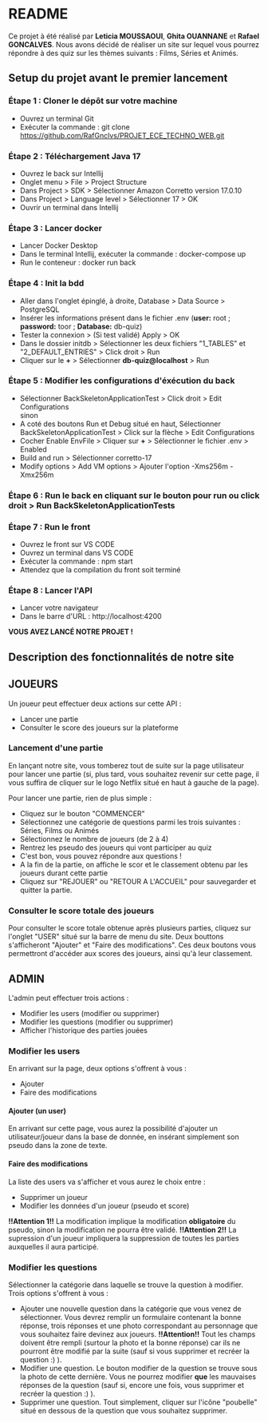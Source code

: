 # README
Ce projet à été réalisé par **Leticia MOUSSAOUI**, **Ghita OUANNANE** et **Rafael GONCALVES**.
Nous avons décidé de réaliser un site sur lequel vous pourrez répondre à des quiz sur les thèmes suivants : Films, Séries et Animés.

## Setup du projet avant le premier lancement
### Étape 1 : Cloner le dépôt sur votre machine
- Ouvrez un terminal Git
- Exécuter la commande : git clone https://github.com/RafGnclvs/PROJET_ECE_TECHNO_WEB.git
### Étape 2 : Téléchargement Java 17
- Ouvrez le back sur Intellij
- Onglet menu > File > Project Structure
- Dans Project > SDK > Sélectionner Amazon Corretto version 17.0.10
- Dans Project > Language level > Sélectionner 17 > OK
- Ouvrir un terminal dans Intellij
### Étape 3 : Lancer docker
- Lancer Docker Desktop
- Dans le terminal Intellij, exécuter la commande : docker-compose up
- Run le conteneur : docker run back
### Étape 4 : Init la bdd
- Aller dans l'onglet épinglé, à droite, Database > Data Source > PostgreSQL
- Insérer les informations présent dans le fichier .env (**user:** root ; **password:** toor ; **Database:** db-quiz)
- Tester la connexion > (Si test validé) Apply > OK
- Dans le dossier initdb > Sélectionner les deux fichiers "1_TABLES" et "2_DEFAULT_ENTRIES" > Click droit > Run
- Cliquer sur le **+** > Sélectionner **db-quiz@localhost** > Run
### Étape 5 : Modifier les configurations d'éxécution du back
- Sélectionner BackSkeletonApplicationTest > Click droit > Edit Configurations  
sinon
- A coté des boutons Run et Debug situé en haut, Sélectionner BackSkeletonApplicationTest > Click sur la flèche > Edit Configurations
- Cocher Enable EnvFile > Cliquer sur **+** > Sélectionner le fichier .env > Enabled
- Build and run > Sélectionner corretto-17
- Modify options > Add VM options > Ajouter l'option -Xms256m -Xmx256m
### Étape 6 : Run le back en cliquant sur le bouton pour run ou click droit > Run BackSkeletonApplicationTests
### Étape 7 : Run le front 
- Ouvrez le front sur VS CODE
- Ouvrez un terminal dans VS CODE
- Exécuter la commande : npm start
- Attendez que la compilation du front soit terminé
### Étape 8 : Lancer l'API
- Lancer votre navigateur
- Dans le barre d'URL : http://localhost:4200

**VOUS AVEZ LANCÉ NOTRE PROJET !**

## Description des fonctionnalités de notre site
## JOUEURS
Un joueur peut effectuer deux actions sur cette API :
- Lancer une partie
- Consulter le score des joueurs sur la plateforme

### Lancement d'une partie
En lançant notre site, vous tomberez tout de suite sur la page utilisateur pour lancer une partie (si, plus tard, vous souhaitez revenir sur cette page, il vous suffira de cliquer sur le logo Netflix situé en haut à gauche de la page).

Pour lancer une partie, rien de plus simple : 
- Cliquez sur le bouton "COMMENCER" 
- Sélectionnez une catégorie de questions parmi les trois suivantes : Séries, Films ou Animés 
- Sélectionnez le nombre de joueurs (de 2 à 4) 
- Rentrez les pseudo des joueurs qui vont participer au quiz
- C'est bon, vous pouvez répondre aux questions !
- A la fin de la partie, on affiche le scor et le classement obtenu par les joueurs durant cette partie
- Cliquez sur "REJOUER" ou "RETOUR A L'ACCUEIL" pour sauvegarder et quitter la partie. 

### Consulter le score totale des joueurs
Pour consulter le score totale obtenue après plusieurs parties, cliquez sur l'onglet "USER" situé sur la barre de menu du site. Deux bouttons s'afficheront "Ajouter" et "Faire des modifications". Ces deux boutons vous permettront d'accéder aux scores des joueurs, ainsi qu'à leur classement.

## ADMIN
L'admin peut effectuer trois actions :
- Modifier les users (modifier ou supprimer)
- Modifier les questions (modifier ou supprimer)
- Afficher l'historique des parties jouées

### Modifier les users
En arrivant sur la page, deux options s'offrent à vous :
- Ajouter
- Faire des modifications

#### Ajouter (un user)
En arrivant sur cette page, vous aurez la possibilité d'ajouter un utilisateur/joueur dans la base de donnée, en insérant simplement son pseudo dans la zone de texte.

#### Faire des modifications
La liste des users va s'afficher et vous aurez le choix entre :
- Supprimer un joueur 
- Modifier les données d'un joueur (pseudo et score)

**!!Attention 1!!** La modification implique la modification **obligatoire** du pseudo, sinon la modification ne pourra être validé.
**!!Attention 2!!** La supression d'un joueur impliquera la suppression de toutes les parties auxquelles il aura participé.

### Modifier les questions
Sélectionner la catégorie dans laquelle se trouve la question à modifier. Trois options s'offrent à vous :
- Ajouter une nouvelle question dans la catégorie que vous venez de sélectionner. Vous devrez remplir un formulaire contenant la bonne réponse, trois réponses et une photo correspondant au personnage que vous souhaitez faire devinez aux joueurs. **!!Attention!!** Tout les champs doivent être rempli (surtour la photo et la bonne réponse) car ils ne pourront être modifié par la suite (sauf si vous supprimer et recréer la question :) ).
- Modifier une question. Le bouton modifier de la question se trouve sous la photo de cette dernière. Vous ne pourrez modifier **que** les mauvaises réponses de la question (sauf si, encore une fois, vous supprimer et recréer la question :) ).
- Supprimer une question. Tout simplement, cliquer sur l'icône "poubelle" situé en dessous de la question que vous souhaitez supprimer. 
